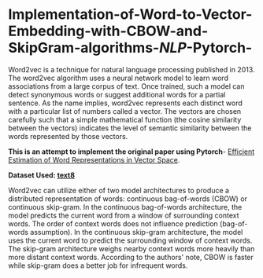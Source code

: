 # Implementation-of-Word-to-Vector-Embedding-with-CBOW-and-SkipGram-algorithms-_NLP_-Pytorch-
Word2vec is a technique for natural language processing published in 2013. The word2vec algorithm uses a neural network model to learn word associations from a large corpus of text. Once trained, such a model can detect synonymous words or suggest additional words for a partial sentence. As the name implies, word2vec represents each distinct word with a particular list of numbers called a vector. The vectors are chosen carefully such that a simple mathematical function (the cosine similarity between the vectors) indicates the level of semantic similarity between the words represented by those vectors.  

**This is an attempt to implement the original paper using Pytorch**- [Efficient Estimation of Word Representations in
Vector Space](https://arxiv.org/abs/1301.3781).   

**Dataset Used: [text8](http://mattmahoney.net/dc/textdata.html)** 

Word2vec can utilize either of two model architectures to produce a distributed representation of words: continuous bag-of-words (CBOW) or continuous skip-gram. In the continuous bag-of-words architecture, the model predicts the current word from a window of surrounding context words. The order of context words does not influence prediction (bag-of-words assumption). In the continuous skip-gram architecture, the model uses the current word to predict the surrounding window of context words. The skip-gram architecture weighs nearby context words more heavily than more distant context words. According to the authors' note, CBOW is faster while skip-gram does a better job for infrequent words.
